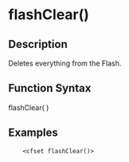 # flashClear()

## Description
Deletes everything from the Flash.

## Function Syntax
flashClear(  )



## Examples
	
		<cfset flashClear()>
